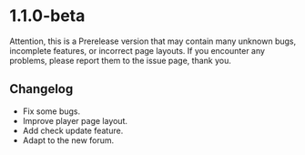 # 1.1.0-beta
Attention, this is a Prerelease version that may contain many unknown bugs, incomplete features, or incorrect page layouts. If you encounter any problems, please report them to the issue page, thank you.

## Changelog
 - Fix some bugs.
 - Improve player page layout.
 - Add check update feature.
 - Adapt to the new forum.